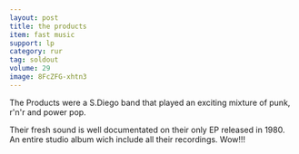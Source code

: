 ```yaml
---
layout: post
title: the products
item: fast music
support: lp
category: rur
tag: soldout
volume: 29
image: 8FcZFG-xhtn3
---
```


The Products were a S.Diego band that played an exciting mixture of punk, r'n'r and power pop.

Their fresh sound is well documentated on their only EP released in 1980. An entire studio album wich include all their recordings. Wow!!!
